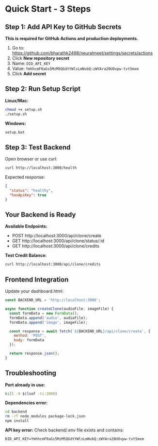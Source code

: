 # Quick Start - 3 Steps

## Step 1: Add API Key to GitHub Secrets

**This is required for GitHub Actions and production deployments.**

1. Go to: https://github.com/bharathk2498/neuralmeet/settings/secrets/actions
2. Click **New repository secret**
3. Name: `DID_API_KEY`
4. Value: `YmhhcmF0aGs5MzM5QGdtYWlsLmNvbQ:zWYAra20UOvpw-tvt5mxm`
5. Click **Add secret**

## Step 2: Run Setup Script

**Linux/Mac:**
```bash
chmod +x setup.sh
./setup.sh
```

**Windows:**
```bash
setup.bat
```

## Step 3: Test Backend

Open browser or use curl:

```bash
curl http://localhost:3000/health
```

Expected response:
```json
{
  "status": "healthy",
  "hasApiKey": true
}
```

## Your Backend is Ready

**Available Endpoints:**
- POST http://localhost:3000/api/clone/create
- GET http://localhost:3000/api/clone/status/:id
- GET http://localhost:3000/api/clone/credits

**Test Credit Balance:**
```bash
curl http://localhost:3000/api/clone/credits
```

## Frontend Integration

Update your dashboard.html:

```javascript
const BACKEND_URL = 'http://localhost:3000';

async function createClone(audioFile, imageFile) {
  const formData = new FormData();
  formData.append('audio', audioFile);
  formData.append('image', imageFile);

  const response = await fetch(`${BACKEND_URL}/api/clone/create`, {
    method: 'POST',
    body: formData
  });

  return response.json();
}
```

## Troubleshooting

**Port already in use:**
```bash
kill -9 $(lsof -ti:3000)
```

**Dependencies error:**
```bash
cd backend
rm -rf node_modules package-lock.json
npm install
```

**API key error:**
Check backend/.env file exists and contains:
```
DID_API_KEY=YmhhcmF0aGs5MzM5QGdtYWlsLmNvbQ:zWYAra20UOvpw-tvt5mxm
```
